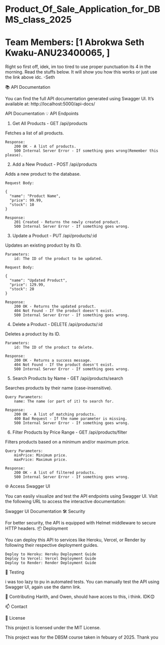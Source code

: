 # Product_Of_Sale_Application_for_DBMS_class_2025

# Team Members: [1 Abrokwa Seth Kwaku-ANU23400065, ]

Right so first off, idek, im too tired to use proper punctuation its 4 in the morning. Read the stuffs below. It will show you how this works or just use the link above idc. -Seth

📚 API Documentation

You can find the full API documentation generated using Swagger UI. It’s available at: http://localhost:5000/api-docs/


API Documentation
💡 API Endpoints
1. Get All Products - GET /api/products

Fetches a list of all products.

    Response:
        200 OK - A list of products.
        500 Internal Server Error - If something goes wrong(Remember this please).

2. Add a New Product - POST /api/products

Adds a new product to the database.

    Request Body:

    {
      "name": "Product Name",
      "price": 99.99,
      "stock": 10
    }

    Response:
        201 Created - Returns the newly created product.
        500 Internal Server Error - If something goes wrong.

3. Update a Product - PUT /api/products/:id

Updates an existing product by its ID.

    Parameters:
        id: The ID of the product to be updated.

    Request Body:

    {
      "name": "Updated Product",
      "price": 129.99,
      "stock": 20
    }

    Response:
        200 OK - Returns the updated product.
        404 Not Found - If the product doesn't exist.
        500 Internal Server Error - If something goes wrong.

4. Delete a Product - DELETE /api/products/:id

Deletes a product by its ID.

    Parameters:
        id: The ID of the product to delete.

    Response:
        200 OK - Returns a success message.
        404 Not Found - If the product doesn't exist.
        500 Internal Server Error - If something goes wrong.

5. Search Products by Name - GET /api/products/search

Searches products by their name (case-insensitive).

    Query Parameters:
        name: The name (or part of it) to search for.

    Response:
        200 OK - A list of matching products.
        400 Bad Request - If the name parameter is missing.
        500 Internal Server Error - If something goes wrong.

6. Filter Products by Price Range - GET /api/products/filter

Filters products based on a minimum and/or maximum price.

    Query Parameters:
        minPrice: Minimum price.
        maxPrice: Maximum price.

    Response:
        200 OK - A list of filtered products.
        500 Internal Server Error - If something goes wrong.

🌐 Access Swagger UI

You can easily visualize and test the API endpoints using Swagger UI. Visit the following URL to access the interactive documentation:

Swagger UI Documentation
🛠️ Security

For better security, the API is equipped with Helmet middleware to secure HTTP headers.
📦 Deployment

You can deploy this API to services like Heroku, Vercel, or Render by following their respective deployment guides.

    Deploy to Heroku: Heroku Deployment Guide
    Deploy to Vercel: Vercel Deployment Guide
    Deploy to Render: Render Deployment Guide

🧪 Testing

i was too lazy to pu in automated tests. You can manually test the API using Swagger UI, again use the damn link.


📝 Contributing
Harith, and Owen, should have acces to this, i think. IDK😊


📫 Contact



🎉 License

This project is licensed under the MIT License.

This project was for the DBSM course taken in febuary of 2025. 
Thank you

